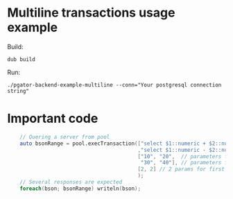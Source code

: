 Multiline transactions usage example
====================

Build:
```
dub build
```

Run:
```
./pgator-backend-example-multiline --conn="Your postgresql connection string"
```

Important code
==============
``` D
    // Quering a server from pool
    auto bsonRange = pool.execTransaction(["select $1::numeric + $2::numeric as field1"
                                          ,"select $1::numeric - $2::numeric as field2"],
                                          ["10", "20",  // parameters for first query 
                                           "30", "40"], // parameters for second query
                                          [2, 2] // 2 params for first query, 2 params to second query
                                          );
    // Several responses are expected
    foreach(bson; bsonRange) writeln(bson);
```